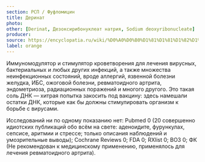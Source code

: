 ```yaml
---
section: РСП / Фуфломицин
title: Деринат
photo:
other: [Derinat, Дезоксирибонуклеат натрия, Sodium deoxyribonucleate]
producer:
source: https://encyclopatia.ru/wiki/%D0%A0%D0%B0%D1%81%D1%81%D1%82%D1%80%D0%B5%D0%BB%D1%8C%D0%BD%D1%8B%D0%B9_%D1%81%D0%BF%D0%B8%D1%81%D0%BE%D0%BA_%D0%BF%D1%80%D0%B5%D0%BF%D0%B0%D1%80%D0%B0%D1%82%D0%BE%D0%B2
label: orange
---
```


Иммуномодулятор и стимулятор кроветворения для лечения вирусных, бактериальных и любых других инфекций, а также множества неинфекционных состояний, вроде аллергий, язвенной болезни желудка, ИБС, ожоговой болезни, ревматоидного артрита, эндометриоза, радиационных поражений и многого другого. Это такая соль ДНК — хитрая попытка закосить под вакцину: здесь намешали остатки ДНК, которые как бы должны стимулировать организм к борьбе с вирусами.

Исследований ни по одному показанию нет: Pubmed 0 (20 совершенно идиотских публикаций обо всём на свете: аденоидите, фурункулах, сепсисе, аритмии и стрессе; только описания наблюдений и умозрительные выводы); Cochrane Reviews 0; FDA 0; RXlist 0; ВОЗ 0; ФК (Не рекомендован к медицинскому применению, применялось для лечения ревматоидного артрита).
